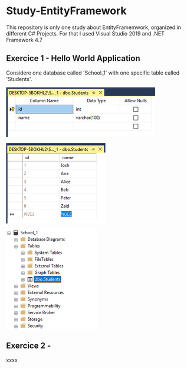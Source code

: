 # Study-EntityFramework
This repository is only one study about EntityFramemwork, organized in different C# Projects.
For that I used Visual Studio 2019 and .NET Framework 4.7

## Exercice 1 - Hello World Application
Considere one database called 'School_1' with one specific table called 'Students'.

![Students Table](https://github.com/Anselming/Study-EntityFramework/blob/master/assets/students-table.png)

![Students Data](https://github.com/Anselming/Study-EntityFramework/blob/master/assets/students-data.png)

![Students Table Structure](https://github.com/Anselming/Study-EntityFramework/blob/master/assets/students-table-structure.png)



## Exercice 2 - 
xxxx


